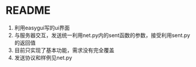 # README

1. 利用easygui写的ui界面
2. 与服务器交互，发送统一利用net.py内的sent函数的参数，接受利用sent.py的返回值
3. 目前只实现了基本功能，需求没有完全覆盖
4. 发送协议和样例见net.py

